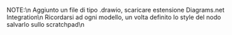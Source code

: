 NOTE:\n
Aggiunto un file di tipo .drawio, scaricare estensione Diagrams.net Integration\n
Ricordarsi ad ogni modello, un volta definito lo style del nodo salvarlo sullo scratchpad\n

